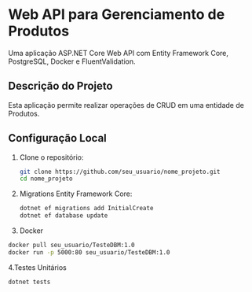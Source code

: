 # Web API para Gerenciamento de Produtos

Uma aplicação ASP.NET Core Web API com Entity Framework Core, PostgreSQL, Docker e FluentValidation.

## Descrição do Projeto
Esta aplicação permite realizar operações de CRUD em uma entidade de Produtos.

## Configuração Local
1. Clone o repositório:
   ```bash
   git clone https://github.com/seu_usuario/nome_projeto.git
   cd nome_projeto

2. Migrations Entity Framework Core:
   ```bash
   dotnet ef migrations add InitialCreate
   dotnet ef database update
   
3. Docker
```bash
docker pull seu_usuario/TesteDBM:1.0
docker run -p 5000:80 seu_usuario/TesteDBM:1.0
```
4.Testes Unitários 
```bash
dotnet tests
